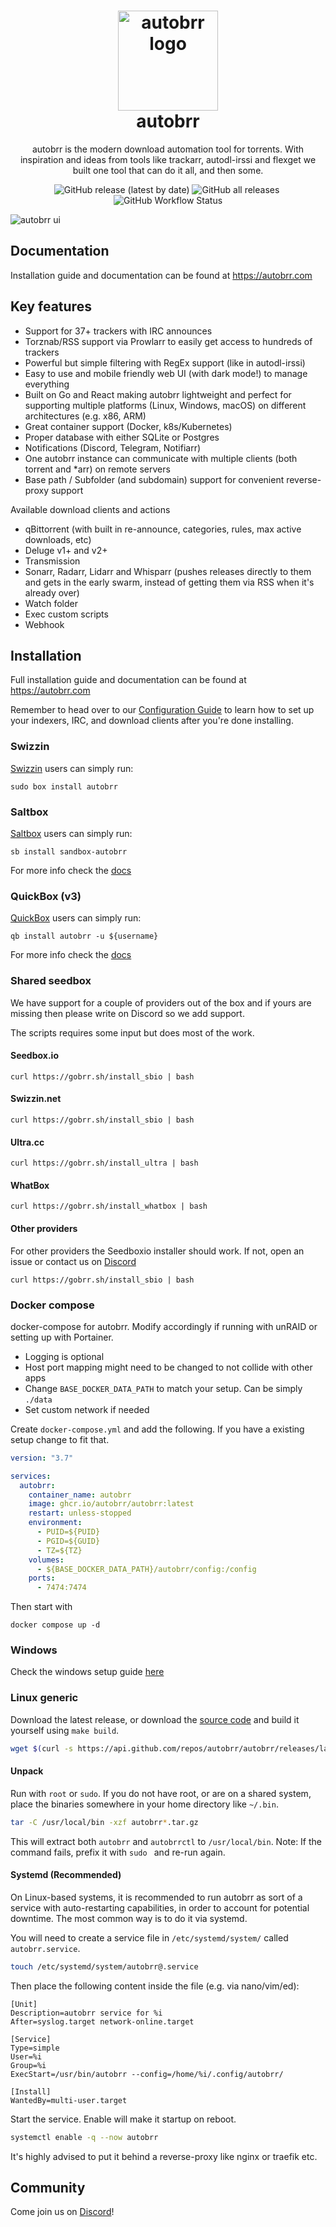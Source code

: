 <h1 align="center">
  <img alt="autobrr logo" src=".github/images/logo.png" width="160px"/><br/>
  autobrr
</h1>

<p align="center">autobrr is the modern download automation tool for torrents.
With inspiration and ideas from tools like trackarr, autodl-irssi and flexget we built one tool that can do it all, and then some.</p>

<p align="center"><img alt="GitHub release (latest by date)" src="https://img.shields.io/github/v/release/autobrr/autobrr?style=for-the-badge">&nbsp;<img alt="GitHub all releases" src="https://img.shields.io/github/downloads/autobrr/autobrr/total?style=for-the-badge">&nbsp;<img alt="GitHub Workflow Status" src="https://img.shields.io/github/workflow/status/autobrr/autobrr/docker?style=for-the-badge"></p>

<img alt="autobrr ui" src=".github/images/autobrr-front.png"/><br/>


## Documentation

Installation guide and documentation can be found at https://autobrr.com

## Key features

- Support for 37+ trackers with IRC announces
- Torznab/RSS support via Prowlarr to easily get access to hundreds of trackers
- Powerful but simple filtering with RegEx support (like in autodl-irssi)
- Easy to use and mobile friendly web UI (with dark mode!) to manage everything
- Built on Go and React making autobrr lightweight and perfect for supporting multiple platforms (Linux, Windows, macOS) on different architectures (e.g. x86, ARM)
- Great container support (Docker, k8s/Kubernetes)
- Proper database with either SQLite or Postgres
- Notifications (Discord, Telegram, Notifiarr)
- One autobrr instance can communicate with multiple clients (both torrent and \*arr) on remote servers
- Base path / Subfolder (and subdomain) support for convenient reverse-proxy support

Available download clients and actions

- qBittorrent (with built in re-announce, categories, rules, max active downloads, etc)
- Deluge v1+ and v2+
- Transmission
- Sonarr, Radarr, Lidarr and Whisparr (pushes releases directly to them and gets in the early swarm, instead of getting them via RSS when it's already over)
- Watch folder
- Exec custom scripts
- Webhook

## Installation

Full installation guide and documentation can be found at https://autobrr.com

Remember to head over to our [Configuration Guide](https://autobrr.com/configuration/autobrr) to learn how to set up your indexers, IRC, and download clients after you're done installing.

### Swizzin

[Swizzin](https://swizzin.ltd/) users can simply run:

```
sudo box install autobrr
```


### Saltbox

[Saltbox](https://saltbox.dev/) users can simply run:

```
sb install sandbox-autobrr
```

For more info check the [docs](https://docs.saltbox.dev/sandbox/apps/autobrr/)

### QuickBox (v3)

[QuickBox](https://quickbox.io/) users can simply run:

```
qb install autobrr -u ${username}
```

For more info check the [docs](https://quickbox.io/knowledge-base/v3/applications-v3/autobrr-applications-v3/autobrr-quick-reference/)

### Shared seedbox

We have support for a couple of providers out of the box and if yours are missing then please write on Discord so we add support.

The scripts requires some input but does most of the work.

#### Seedbox.io 

    curl https://gobrr.sh/install_sbio | bash

#### Swizzin.net

    curl https://gobrr.sh/install_sbio | bash

#### Ultra.cc

    curl https://gobrr.sh/install_ultra | bash

#### WhatBox
    
    curl https://gobrr.sh/install_whatbox | bash

#### Other providers

For other providers the Seedboxio installer should work. If not, open an issue or contact us on [Discord](https://discord.gg/WQ2eUycxyT)

    curl https://gobrr.sh/install_sbio | bash

### Docker compose

docker-compose for autobrr. Modify accordingly if running with unRAID or setting up with Portainer.

* Logging is optional
* Host port mapping might need to be changed to not collide with other apps
* Change `BASE_DOCKER_DATA_PATH` to match your setup. Can be simply `./data`
* Set custom network if needed

Create `docker-compose.yml` and add the following. If you have a existing setup change to fit that.

```yml
version: "3.7"

services:
  autobrr:
    container_name: autobrr
    image: ghcr.io/autobrr/autobrr:latest
    restart: unless-stopped
    environment:
      - PUID=${PUID}
      - PGID=${GUID}
      - TZ=${TZ}
    volumes:
      - ${BASE_DOCKER_DATA_PATH}/autobrr/config:/config
    ports:
      - 7474:7474
```

Then start with

    docker compose up -d

### Windows

Check the windows setup guide [here](https://autobrr.com/installation/windows)

### Linux generic


Download the latest release, or download the [source code](https://github.com/autobrr/autobrr/releases/latest) and build it yourself using `make build`.

```bash
wget $(curl -s https://api.github.com/repos/autobrr/autobrr/releases/latest | grep download | grep linux_x86_64 | cut -d\" -f4)
```

#### Unpack

Run with `root` or `sudo`. If you do not have root, or are on a shared system, place the binaries somewhere in your home directory like `~/.bin`.

```bash
tar -C /usr/local/bin -xzf autobrr*.tar.gz
```

This will extract both `autobrr` and `autobrrctl` to `/usr/local/bin`.
Note: If the command fails, prefix it with `sudo ` and re-run again.

#### Systemd (Recommended)

On Linux-based systems, it is recommended to run autobrr as sort of a service with auto-restarting capabilities, in order to account for potential downtime. The most common way is to do it via systemd.

You will need to create a service file in `/etc/systemd/system/` called `autobrr.service`.

```bash
touch /etc/systemd/system/autobrr@.service
```

Then place the following content inside the file (e.g. via nano/vim/ed):

```systemd title="/etc/systemd/system/autobrr@.service"
[Unit]
Description=autobrr service for %i
After=syslog.target network-online.target

[Service]
Type=simple
User=%i
Group=%i
ExecStart=/usr/bin/autobrr --config=/home/%i/.config/autobrr/

[Install]
WantedBy=multi-user.target
```

Start the service. Enable will make it startup on reboot.

```bash
systemctl enable -q --now autobrr
```

It's highly advised to put it behind a reverse-proxy like nginx or traefik etc.

## Community

Come join us on [Discord](https://discord.gg/WQ2eUycxyT)!